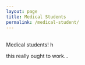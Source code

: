 ```yaml
---
layout: page
title: Medical Students
permalink: /medical-student/
---
```

<br>
Medical students!
h


this really ought to work...  

